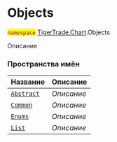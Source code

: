 
# Objects

<mark style="color:purple;">`namespace`</mark> [TigerTrade.Chart](../TigerTrade.Chart.md).Objects

Описание


### Пространства имён
| Название | Описание |
| --- | --- |
| [`Abstract`](./Objects/Abstract.md) | *Описание* |
| [`Common`](./Objects/Common.md) | *Описание* |
| [`Enums`](./Objects/Enums.md) | *Описание* |
| [`List`](./Objects/List.md) | *Описание* |
